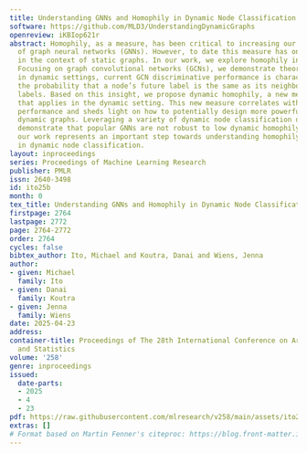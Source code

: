 ```yaml
---
title: Understanding GNNs and Homophily in Dynamic Node Classification
software: https://github.com/MLD3/UnderstandingDynamicGraphs
openreview: iKBIop621r
abstract: Homophily, as a measure, has been critical to increasing our understanding
  of graph neural networks (GNNs). However, to date this measure has only been analyzed
  in the context of static graphs. In our work, we explore homophily in dynamic settings.
  Focusing on graph convolutional networks (GCNs), we demonstrate theoretically that
  in dynamic settings, current GCN discriminative performance is characterized by
  the probability that a node’s future label is the same as its neighbors’ current
  labels. Based on this insight, we propose dynamic homophily, a new measure of homophily
  that applies in the dynamic setting. This new measure correlates with GNN discriminative
  performance and sheds light on how to potentially design more powerful GNNs for
  dynamic graphs. Leveraging a variety of dynamic node classification datasets, we
  demonstrate that popular GNNs are not robust to low dynamic homophily. Going forward,
  our work represents an important step towards understanding homophily and GNN performance
  in dynamic node classification.
layout: inproceedings
series: Proceedings of Machine Learning Research
publisher: PMLR
issn: 2640-3498
id: ito25b
month: 0
tex_title: Understanding GNNs and Homophily in Dynamic Node Classification
firstpage: 2764
lastpage: 2772
page: 2764-2772
order: 2764
cycles: false
bibtex_author: Ito, Michael and Koutra, Danai and Wiens, Jenna
author:
- given: Michael
  family: Ito
- given: Danai
  family: Koutra
- given: Jenna
  family: Wiens
date: 2025-04-23
address:
container-title: Proceedings of The 28th International Conference on Artificial Intelligence
  and Statistics
volume: '258'
genre: inproceedings
issued:
  date-parts:
  - 2025
  - 4
  - 23
pdf: https://raw.githubusercontent.com/mlresearch/v258/main/assets/ito25b/ito25b.pdf
extras: []
# Format based on Martin Fenner's citeproc: https://blog.front-matter.io/posts/citeproc-yaml-for-bibliographies/
---
```

